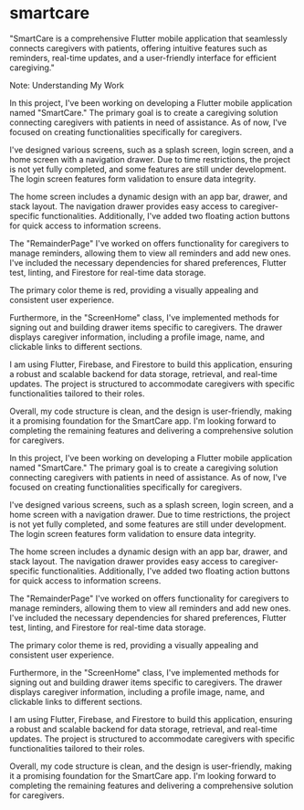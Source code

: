 # smartcare
"SmartCare is a comprehensive Flutter mobile application that seamlessly connects caregivers with patients, offering intuitive features such as reminders, real-time updates, and a user-friendly interface for efficient caregiving."

Note: Understanding My Work

In this project, I've been working on developing a Flutter mobile application named "SmartCare." The primary goal is to create a caregiving solution connecting caregivers with patients in need of assistance. As of now, I've focused on creating functionalities specifically for caregivers.

I've designed various screens, such as a splash screen, login screen, and a home screen with a navigation drawer. Due to time restrictions, the project is not yet fully completed, and some features are still under development. The login screen features form validation to ensure data integrity.

The home screen includes a dynamic design with an app bar, drawer, and stack layout. The navigation drawer provides easy access to caregiver-specific functionalities. Additionally, I've added two floating action buttons for quick access to information screens.

The "RemainderPage" I've worked on offers functionality for caregivers to manage reminders, allowing them to view all reminders and add new ones. I've included the necessary dependencies for shared preferences, Flutter test, linting, and Firestore for real-time data storage.

The primary color theme is red, providing a visually appealing and consistent user experience.

Furthermore, in the "ScreenHome" class, I've implemented methods for signing out and building drawer items specific to caregivers. The drawer displays caregiver information, including a profile image, name, and clickable links to different sections.

I am using Flutter, Firebase, and Firestore to build this application, ensuring a robust and scalable backend for data storage, retrieval, and real-time updates. The project is structured to accommodate caregivers with specific functionalities tailored to their roles.

Overall, my code structure is clean, and the design is user-friendly, making it a promising foundation for the SmartCare app. I'm looking forward to completing the remaining features and delivering a comprehensive solution for caregivers.


In this project, I've been working on developing a Flutter mobile application named "SmartCare." The primary goal is to create a caregiving solution connecting caregivers with patients in need of assistance. As of now, I've focused on creating functionalities specifically for caregivers.

I've designed various screens, such as a splash screen, login screen, and a home screen with a navigation drawer. Due to time restrictions, the project is not yet fully completed, and some features are still under development. The login screen features form validation to ensure data integrity.

The home screen includes a dynamic design with an app bar, drawer, and stack layout. The navigation drawer provides easy access to caregiver-specific functionalities. Additionally, I've added two floating action buttons for quick access to information screens.

The "RemainderPage" I've worked on offers functionality for caregivers to manage reminders, allowing them to view all reminders and add new ones. I've included the necessary dependencies for shared preferences, Flutter test, linting, and Firestore for real-time data storage.

The primary color theme is red, providing a visually appealing and consistent user experience.

Furthermore, in the "ScreenHome" class, I've implemented methods for signing out and building drawer items specific to caregivers. The drawer displays caregiver information, including a profile image, name, and clickable links to different sections.

I am using Flutter, Firebase, and Firestore to build this application, ensuring a robust and scalable backend for data storage, retrieval, and real-time updates. The project is structured to accommodate caregivers with specific functionalities tailored to their roles.

Overall, my code structure is clean, and the design is user-friendly, making it a promising foundation for the SmartCare app. I'm looking forward to completing the remaining features and delivering a comprehensive solution for caregivers.
